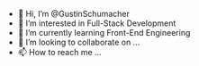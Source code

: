 - 👋 Hi, I’m @GustinSchumacher
- 👀 I’m interested in Full-Stack Development
- 🌱 I’m currently learning Front-End Engineering 
- 💞️ I’m looking to collaborate on ...
- 📫 How to reach me ...

<!---
GustinSchumacher/GustinSchumacher is a ✨ special ✨ repository because its `README.md` (this file) appears on your GitHub profile.
You can click the Preview link to take a look at your changes.
--->
